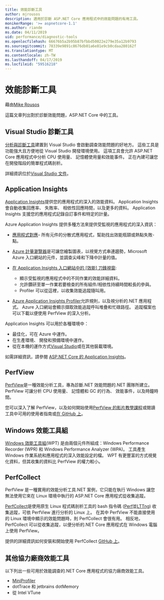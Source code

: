 ```yaml
---
title: 效能診斷工具
author: mjrousos
description: 適用於診斷 ASP.NET Core 應用程式中的效能問題的有用工具。
monikerRange: '>= aspnetcore-1.1'
ms.author: riande
ms.date: 04/11/2019
uid: performance/diagnostic-tools
ms.openlocfilehash: 66676b5a2b95b87bfbbd50022e279e35a12b9793
ms.sourcegitcommit: 78339e9891c8676db01a6e81e9cb0cdaa280162f
ms.translationtype: MT
ms.contentlocale: zh-TW
ms.lasthandoff: 04/17/2019
ms.locfileid: "59516218"
---
```

# <a name="performance-diagnostic-tools"></a>效能診斷工具

藉由[Mike Rousos](https://github.com/mjrousos)

這篇文章列出對於診斷效能問題，ASP.NET Core 中的工具。

## <a name="visual-studio-diagnostic-tools"></a>Visual Studio 診斷工具

[分析與診斷工具](/visualstudio/profiling)建置到 Visual Studio 會啟動調查效能問題的好地方。 這些工具是功能強大且方便地從 Visual Studio 開發環境使用。 這項工具會允許 ASP.NET Core 應用程式中分析 CPU 使用量、 記憶體使用量和效能事件。 正在內建可讓您在開發階段的簡單程式碼剖析。

詳細資訊位於[Visual Studio 文件](/visualstudio/profiling/profiling-overview)。

## <a name="application-insights"></a>Application Insights

[Application Insights](/azure/application-insights/app-insights-overview)提供您的應用程式的深入的效能資料。 Application Insights 會自動收集回應率、 失敗率、 相依性回應時間，以及更多的資料。 Application Insights 支援您的應用程式記錄自訂事件和特定的計量。

Azure Application Insights 提供多種方法來提供受監視的應用程式的深入資訊：

- [應用程式對應](/azure/application-insights/app-insights-app-map)– 所有元件的分散式應用程式，幫助找出效能瓶頸或熱點失敗-點。
- [Azure 計量瀏覽器](/azure/azure-monitor/platform/metrics-getting-started)是可讓您繪製圖表，以視覺方式串連趨勢，Microsoft Azure 入口網站的元件，並調查尖峰和下降中計量的值。
- [在 Application Insights 入口網站中的 [效能] 刀鋒視窗](/azure/application-insights/app-insights-tutorial-performance):

  - 顯示受監視的應用程式中的不同作業的效能詳細資料。
  - 允許鑽研至單一作業若要檢查的所有組件/相依性持續時間較長的參與。
  - Profiler 可以從這裡，以收集效能追蹤隨叫用。

- [Azure Application Insights Profiler](/azure/azure-monitor/app/profiler)允許規則，以及視分析的.NET 應用程式。  Azure 入口網站會顯示擷取效能追蹤呼叫堆疊和忙碌路徑。 追蹤檔案也可以下載以便使用 PerfView 的深入分析。

Application Insights 可以用於各種環境中：

- 最佳化，可在 Azure 中運作。
- 在生產環境、 開發和預備環境中運作。
- 從在本機的運作方式[Visual Studio](/azure/application-insights/app-insights-visual-studio)或在其他裝載環境。

如需詳細資訊，請參閱 [ASP.NET Core 的 Application Insights](/azure/application-insights/app-insights-asp-net-core)。

## <a name="perfview"></a>PerfView

[PerfView](https://github.com/Microsoft/perfview)是一種效能分析工具，專為診斷.NET 效能問題的.NET 團隊所建立。 PerfView 可讓分析 CPU 使用量、 記憶體和 GC 的行為、 效能事件，以及時鐘時間。

您可以深入了解 PerfView，以及如何開始使用[PerfView 的影片教學課程](http://channel9.msdn.com/Series/PerfView-Tutorial)或閱讀工具中可用的使用者指南或[在 GitHub 上](https://github.com/Microsoft/perfview)。

## <a name="windows-performance-toolkit"></a>Windows 效能工具組

[Windows 效能工具組](/windows-hardware/test/wpt/)(WPT) 是由兩個元件所組成：Windows Performance Recorder (WPR) 和 Windows Performance Analyzer (WPA)。 工具產生 Windows 作業系統和應用程式的深入效能設定的檔。 WPT 有更豐富的方式視覺化資料，但其收集的資料比 PerfView 的權力較小。

## <a name="perfcollect"></a>PerfCollect

PerfView 是一種實用的效能分析工具.NET 案例，它只能在執行 Windows 讓您無法使用它來在 Linux 環境中執行的 ASP.NET Core 應用程式從收集追蹤。

[PerfCollect](https://github.com/dotnet/coreclr/blob/master/Documentation/project-docs/linux-performance-tracing.md)是使用原生 Linux 程式碼剖析工具的 bash 指令碼 ([Perf](https://perf.wiki.kernel.org/index.php/Main_Page)並[LTTng](https://lttng.org/)) 收集追蹤，可依 PerfView 進行分析的 Linux 上。 在其中 PerfView 不能直接使用的 Linux 環境中顯示的效能問題時，則 PerfCollect 會很有用。 相反地，PerfCollect 可以從收集追蹤，以便分析的.NET Core 應用程式在 Windows 電腦上使用 PerfView。

提供的詳細資訊如何安裝和開始使用 PerfCollect [GitHub 上](https://github.com/dotnet/coreclr/blob/master/Documentation/project-docs/linux-performance-tracing.md)。

## <a name="other-third-party-performance-tools"></a>其他協力廠商效能工具

以下列出一些可用於效能調查的.NET Core 應用程式的協力廠商效能工具。

- [MiniProfiler](https://miniprofiler.com/)
- dotTrace 和 jetbrains dotMemory
- 從 Intel VTune

